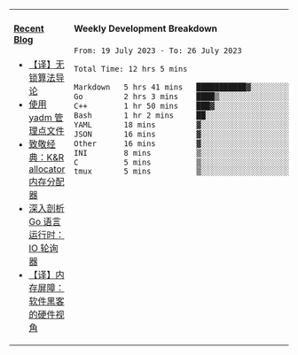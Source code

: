 <table width="960px">
<tr>
<td valign="top" width="50%">

#### <a href="https://www.kongjun18.me" target="_blank">Recent Blog</a>

<!-- BLOG-POST-LIST:START -->
- [【译】无锁算法导论](https://kongjun18.github.io/posts/2023/07/14/)
- [使用 yadm 管理点文件](https://kongjun18.github.io/posts/2023/04/07/)
- [致敬经典：K&amp;R allocator 内存分配器](https://kongjun18.github.io/posts/2022/12/12/)
- [深入剖析 Go 语言运行时：IO 轮询器](https://kongjun18.github.io/posts/2022/11/21/)
- [【译】内存屏障：软件黑客的硬件视角](https://kongjun18.github.io/posts/2022/11/03/)
<!-- BLOG-POST-LIST:END -->

</td>
<td valign="top" width="50%">

#### Weekly Development Breakdown

<!--START_SECTION:waka-->

```txt
From: 19 July 2023 - To: 26 July 2023

Total Time: 12 hrs 5 mins

Markdown   5 hrs 41 mins   ███████████▓░░░░░░░░░░░░░   47.06 %
Go         2 hrs 3 mins    ████▒░░░░░░░░░░░░░░░░░░░░   17.00 %
C++        1 hr 50 mins    ███▓░░░░░░░░░░░░░░░░░░░░░   15.30 %
Bash       1 hr 2 mins     ██░░░░░░░░░░░░░░░░░░░░░░░   08.60 %
YAML       18 mins         ▓░░░░░░░░░░░░░░░░░░░░░░░░   02.48 %
JSON       16 mins         ▓░░░░░░░░░░░░░░░░░░░░░░░░   02.30 %
Other      16 mins         ▓░░░░░░░░░░░░░░░░░░░░░░░░   02.25 %
INI        8 mins          ▒░░░░░░░░░░░░░░░░░░░░░░░░   01.20 %
C          5 mins          ▒░░░░░░░░░░░░░░░░░░░░░░░░   00.76 %
tmux       5 mins          ▒░░░░░░░░░░░░░░░░░░░░░░░░   00.74 %
```

<!--END_SECTION:waka-->
</td>
</tr>

</table>
